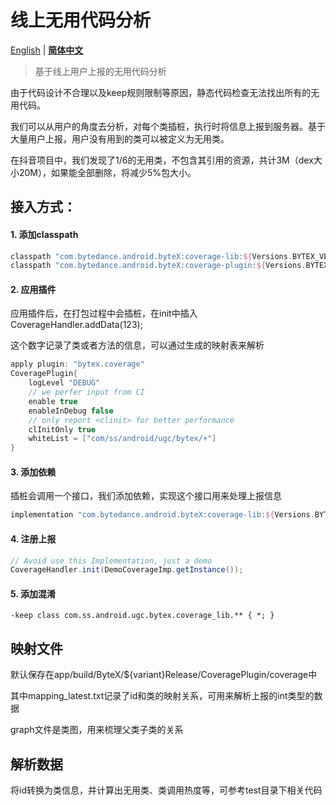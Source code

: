 # 线上无用代码分析

[English](README.md) | **[简体中文](README-zh.md)**

> 基于线上用户上报的无用代码分析

由于代码设计不合理以及keep规则限制等原因，静态代码检查无法找出所有的无用代码。

我们可以从用户的角度去分析，对每个类插桩，执行时将信息上报到服务器。基于大量用户上报，用户没有用到的类可以被定义为无用类。

在抖音项目中，我们发现了1/6的无用类，不包含其引用的资源，共计3M（dex大小20M），如果能全部删除，将减少5%包大小。

## 接入方式：

#### 1. 添加classpath

```groovy
classpath "com.bytedance.android.byteX:coverage-lib:${Versions.BYTEX_VERSION}"
classpath "com.bytedance.android.byteX:coverage-plugin:${Versions.BYTEX_VERSION}"
```

#### 2. 应用插件

应用插件后，在打包过程中会插桩，在init中插入CoverageHandler.addData(123);

这个数字记录了类或者方法的信息，可以通过生成的映射表来解析

```groovy
apply plugin: "bytex.coverage"
CoveragePlugin{
    logLevel "DEBUG"
    // we perfer input from CI
    enable true
    enableInDebug false
  	// only report <clinit> for better performance
  	clInitOnly true
  	whiteList = ["com/ss/android/ugc/bytex/+"]
}
```

#### 3. 添加依赖

插桩会调用一个接口，我们添加依赖，实现这个接口用来处理上报信息

```groovy
implementation "com.bytedance.android.byteX:coverage-lib:${Versions.BYTEX_VERSION}"
```

#### 4. 注册上报

~~~java
// Avoid use this Implementation, just a demo
CoverageHandler.init(DemoCoverageImp.getInstance());
~~~


#### 5. 添加混淆
```
-keep class com.ss.android.ugc.bytex.coverage_lib.** { *; }
```



## 映射文件

默认保存在app/build/ByteX/${variant}Release/CoveragePlugin/coverage中

其中mapping_latest.txt记录了id和类的映射关系，可用来解析上报的int类型的数据

graph文件是类图，用来梳理父类子类的关系

## 解析数据

将id转换为类信息，并计算出无用类、类调用热度等，可参考test目录下相关代码
